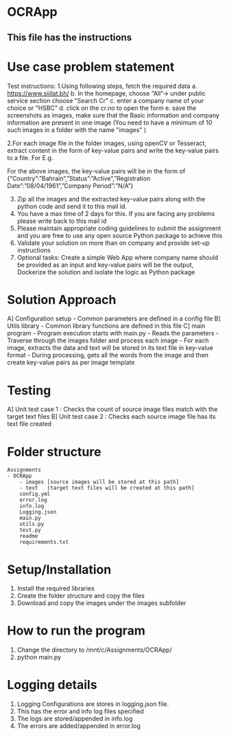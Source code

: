 # OCRApp

## This file has the instructions ##

# Use case problem statement
Test instructions:
1.Using following steps, fetch the required data
a. https://www.sijilat.bh/
b. In the homepage, choose “All”-> under public service section choose "Search Cr"
c. enter a company name of your choice or "HSBC"
d. click on the cr.no to open the form
e. save the screenshots as images, make sure that the Basic information and company information are present in one image
		(You need to have a minimum of 10 such images in a folder with the name "images" )

2.For each image file in the folder images, using openCV or Tesseract, extract content in the form of key-value pairs and write the key-value pairs to a file. For E.g.
 
For the above images, the key-value pairs will be in the form of {“Country”:”Bahrain”,”Status”:”Active”,”Registration Date”:”08/04/1961”,”Company Period”:”N/A”}

3. Zip all the images and the extracted key-value pairs along with the python code and send it to this mail id.
4. You have a max time of 2 days for this. If you are facing any problems please write back to this mail id
5. Please maintain appropriate coding guidelines to submit the assignment and you are free to use any open source Python package to achieve this
6. Validate your solution on more than on company and provide set-up instructions 
7. Optional tasks: Create a simple Web App where company name should be provided as an input and key-value pairs will be the output, Dockerize the solution and isolate the logic as Python package



# Solution Approach
   A] Configuration setup
     - Common parameters are defined in a config file
   B] Utils library
     - Common library functions are defined in this file
   C] main program
     - Program execution starts with main.py
     - Reads the parameters
     - Traverse through the images folder and process each image
     - For each image, extracts the data and text will be stored in its text file in key-value format
     - During processing, gets all the words from the image and then create key-value pairs as per image template


# Testing
   A] Unit test case 1 : Checks the count of source image files match with the target text files
   B] Unit test case 2 : Checks each source image file has its text file created


# Folder structure
    Assignments
    - OCRApp
        - images [source images will be stored at this path]
        - text   [target text files will be created at this path]
        config.yml
        error.log
        info.log
        Logging.json
        main.py
        utils.py
        test.py
        readme
        requirements.txt


# Setup/Installation
1. Install the required libraries
2. Create the folder structure and copy the files
3. Download and copy the images under the images subfolder


# How to run the program
1. Change the directory to /mnt/c/Assignments/OCRApp/
2. python main.py


# Logging details
1. Logging Configurations are stores in logging.json file. 
2. This has the error and info log files specified
3. The logs are stored/appended in info.log
4. The errors are added/appended in error.log
